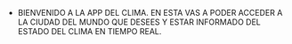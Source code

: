 * BIENVENIDO A LA APP DEL CLIMA. EN ESTA VAS A PODER ACCEDER A LA CIUDAD DEL MUNDO QUE DESEES Y ESTAR INFORMADO DEL ESTADO DEL CLIMA EN TIEMPO REAL.
